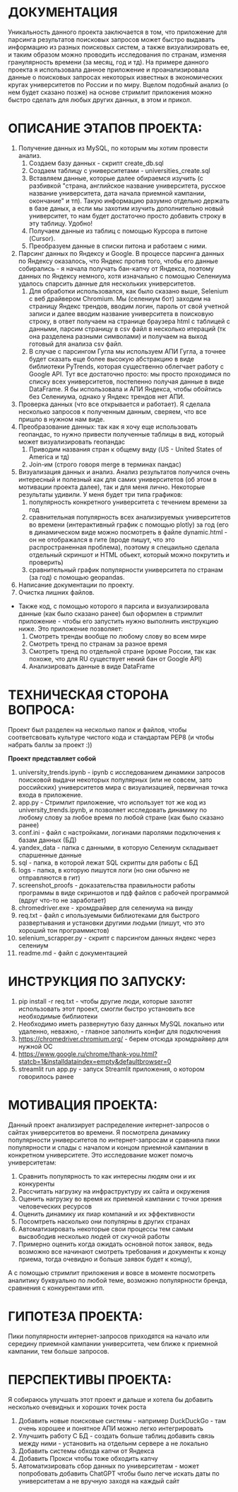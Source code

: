 # ДОКУМЕНТАЦИЯ

Уникальность данного проекта заключается в том, что приложение для парсинга результатов поисковых запросов может быстро выдавать информацию из разных поисковых систем, а также визуализировать ее, и таким образом можно проводить исследования по странам, изменяя гранулярность времени (за месяц, год и тд).
На примере данного проекта я использовала данное приложение и проанализировала данные о
поисковых запросах некоторых известных в экономических кругах университетов по России и по миру. Вцелом подобный анализ (о нем будет сказано позже) на основе стримлит приложения
можно быстро сделать для любых других данных, в этом и прикол.

# ОПИСАНИЕ ЭТАПОВ ПРОЕКТА:

1. Получение данных из MySQL, по которым мы хотим провести анализ.
   1. Создаем базу данных  - скрипт create_db.sql
   2. Создаем таблицу с университетами - universities_create.sql
   3. Вставляем данные, которые далее обираемся изучить (с разбивкой "страна, английское название университета, русское название университета, дата начала приемной кампании, окончание" и тп). Такую информацию разумно отдельно держать в базе даных, а если мы захотим изучить дополнительно новый университет, то нам будет достаточно просто добавить строку в эту таблицу. Удобно!
   5. Получаем данные из таблиц с помощью Курсора в питоне (Cursor).
   6. Преобразуем данные в списки питона и работаем с ними.
2. Парсинг данных по Яндексу и Google. В процессе парсинга данных по Яндексу оказалось, что Яндекс против того, чтобы его данные собирались - я начала получать бан-капчу от Яндекса,
поэтому данных по Яндексу немного, хотя изначально с помощью Селениума удалось спарсить данные для нескольких университетов.
   1. Для обработки использовался, как было сказано выше, Selenium с веб драйвером Chromium. Мы (селениум бот) заходим на страницу Яндекс трендов, вводим логин, пароль от свой учетной записи и далее вводим название университета в поисковую строку, в ответ получаем на странице браузера html с таблицей с данными, парсим страницу в csv файл в несколько итераций (тк она разделена разными символами) и получаем на выход готовый для анализа csv файл.
   2. В случае с парсингом Гугла мы используем АПИ Гугла, а точнее будет сказать еще более высокую абстракцию в виде библиотеки PyTrends, которая существенно облегчает работу с Google API. Тут все достаточно просто: мы просто проходимся по списку всех университетов, постепенно получая данные в виде DataFrame. Я бы использовала и АПИ Яндекса, чтобы обойтись без Селениума, однако у Яндекс трендов нет АПИ.
3. Проверка данных (что все открывается и работает). Я сделала несколько запросов к полученным данным, сверяем, что все пришло в нужном нам виде.
4. Преобразование данных: так как я хочу еще использовать геопандас, то нужно привести полученные таблицы в вид, который может визуализировать геопандас
   1. Приводим названия стран к общему виду (US - United States of America и тд)
   2. Join-им (строго говоря merge в терминах пандас)
5. Визуализация данных и анализ. Анализ результатов получился очень интересный и полезный как для самих университетов (об этом в мотивации проекта далее), так и для меня лично. Некоторые результаты удивили. 
У меня будет три типа графиков:
   1. популярность конкретного университета с течением времени за год
   2. сравнительная популярность всех
   анализируемых университетов во времени (интерактивный график с помощью plotly) за год (его в динамическом виде можно посмотреть в файле dynamic.html - он не
   отображался в гите (вроде пишут, что это распространенная проблема), поэтому я спецаильно сделала отдельный скриншот и HTML обьект, который можно покрутить и проверить)
   3. сравнительный график популярности университета по странам (за год) с помощью geopandas.
6. Написание документации по проекту.
7. Очистка лишних файлов.


* Также код, с помощью которого я парсила и визуализировала данные (как было сказано ранее) был оформлен в стримлит приложение - чтобы его запустить нужно выполнить инструкцию ниже. Это приложение позволяет:
   1. Смотреть тренды вообще по любому слову во всем мире
   2. Смотреть тренд по странам за разное время
   3. Смотреть тренд по отдельной стране (кроме России, так как похоже, что для RU существует некий бан от Google API)
   4. Анализировать данные в виде DataFrame

# ТЕХНИЧЕСКАЯ СТОРОНА ВОПРОСА:

Проект был разделен на несколько папок и файлов, чтобы соответсвовать культуре чистого кода и стандартам PEP8 (и чтобы набрать баллы за проект :))

**Проект представляет собой**
    
1) university_trends.ipynb - ipynb с исследованием динамики запросов поисковой выдачи некоторых популярных (или не совсем, зато российских) университетов мира
с визуализацией, первичная точка входа в приложение.
2) app.py - Стримлит приложение, что использует тот же код из university_trends.ipynb, и позволяет исследовать динамику по любому слову за любое время по любой стране (как было сказано ранее) 
3) conf.ini - файл с настройками, логинами паролями подключения к базам данных (БД)
4) yandex_data - папка с данными, в которую Селениум складывает спаршенные данные
5) sql - папка, в которой лежат SQL скрипты для работы с БД
6) logs - папка, в которую пишутся логи (но они обычно не отправляются в гит)
7) screenshot_proofs - доказательства правильности работы программы в виде скриншотов и пдф файлов с рабочей программой (вдруг что-то не заработает)
8) chromedriver.exe - хромдрайвер для селениума на винду
9) req.txt - файл с ипользуемыми библиотеками для быстрого развертывания и установки другими людьми (пишут, что это хороший тон программистов)
10) selenium_scrapper.py - скрипт с парсингом данных яндекс через селениум
11) readme.md - файл с документацией

# ИНСТРУКЦИЯ ПО ЗАПУСКУ:

1. pip install -r req.txt - чтобы другие люди, которые захотят использовать этот проект, смогли быстро установить все необходимые библиотеки
2. Необходимо иметь развернутую базу данных MySQL локально или удаленно, неважно, - главное заполнить конфиг для подключения
3. https://chromedriver.chromium.org/ - берем отсюда хромдрайвер для нужной ОС
4. https://www.google.ru/chrome/thank-you.html?statcb=1&installdataindex=empty&defaultbrowser=0
5. streamlit run app.py - запуск Streamlit приложения, о котором говорилось ранее

# МОТИВАЦИЯ ПРОЕКТА:

Данный проект анализирует распределение интернет-запросов о сайтах университетов во времени.
Я посмотрела динамику популярности университетов по интернет-запросам и сравнила
пики популярности и спады с началом и концом приемной кампании в конкретном университете. 
Это исследование может помочь университетам:

1) Сравнить популярность то как интересны людям они и их конкуренты
2) Рассчитать нагрузку на инфраструктуру их сайта и окружения
3) Оценить нагрузку во время их приемной кампании с точки зрения человеческих ресурсов
4) Оценить динамику их пиар компаний и их эффективности
5) Посомтреть насколько они популярны в других странах
6) Автоматизировать некоторые свои процессы тем самым высвободив несколько людей от скучной работы
7) Примерно оценить когда ожидать основной поток заявок, ведь возможно все начинают смотреть требования и документы к концу приема, тогда очевидно и больше заявок будет к концу),

А с помощью стримлит приложения и вовсе в моменте посмотреть аналитику буквуально по любой теме, возможно популярности бренда, сравнения с конкурентами итп.

# ГИПОТЕЗА ПРОЕКТА:

Пики популярности интернет-запросов приходятся на начало или середину приемной кампании университета, чем ближе к приемной кампании, тем больше запросов.

# ПЕРСПЕКТИВЫ ПРОЕКТА:

Я собираюсь улучшать этот проект и дальше и хотела бы добавить несколько очевидных и хороших точек роста

1) Добавить новые поисковые системы - например  DuckDuckGo - там очень хорошее и понятное АПИ можно легко интегрировать
2) Улучшить работу С БД - создать больше таблиц добавить связь между ними - установить на отдельнм сервере а не локально
3) Добавить системы обхода капчи от Яндекса
4) Добавить Прокси чтобы  тоже обходить капчу
5) Автоматизировать сбор данных по университетам - может попробовать добавить ChatGPT чтобы было легче искать даты по университетам а не вручную заходя на каждый сайт
